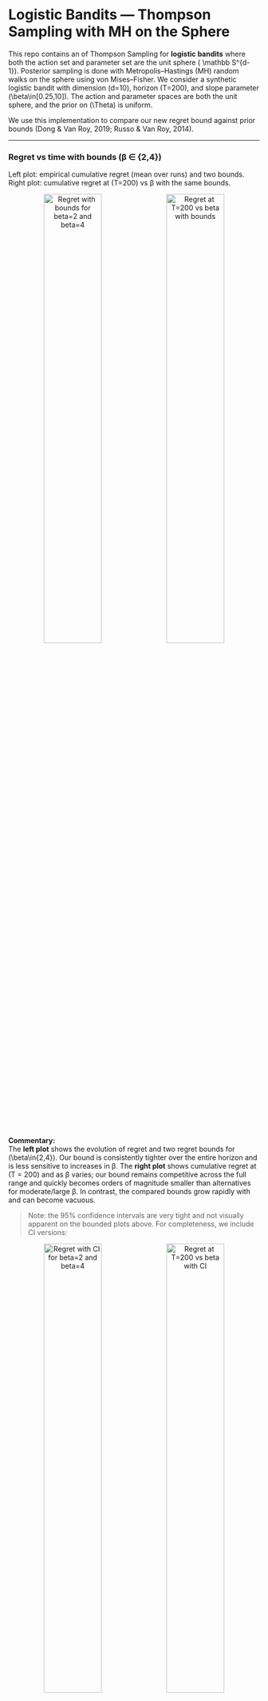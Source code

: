 # Logistic Bandits — Thompson Sampling with MH on the Sphere

This repo contains an of Thompson Sampling for **logistic bandits** where both the action set and parameter set are the unit sphere \( \mathbb S^{d-1}\). Posterior sampling is done with Metropolis–Hastings (MH) random walks on the sphere using von Mises–Fisher. We consider a synthetic logistic bandit with dimension \(d=10\), horizon \(T=200\), and slope parameter \(\beta\in[0.25,10]\). The action and parameter spaces are both the unit sphere, and the prior on \(\Theta\) is uniform.

We use this implementation to compare our new regret bound against prior bounds (Dong & Van Roy, 2019; Russo & Van Roy, 2014).

---

### Regret vs time with bounds (β ∈ {2,4})
Left plot: empirical cumulative regret (mean over runs) and two bounds.  
Right plot: cumulative regret at \(T=200\) vs β with the same bounds.

<p align="center">
  <img src="figures/regret_with_bounds_b2_b4.png" alt="Regret with bounds for beta=2 and beta=4" width="48%">
  <img src="figures/regret_T200_vs_beta_bounds.png" alt="Regret at T=200 vs beta with bounds" width="48%">
</p>

**Commentary:**  
The **left plot** shows the evolution of regret and two regret bounds for \(\beta\in\{2,4\}\). Our bound is consistently tighter over the entire horizon and is less sensitive to increases in β. The **right plot** shows cumulative regret at \(T = 200\) and as β varies; our bound remains competitive across the full range and quickly becomes orders of magnitude smaller than alternatives for moderate/large β. In contrast, the compared bounds grow rapidly with and can become vacuous.

> Note: the 95% confidence intervals are very tight and not visually apparent on the bounded plots above. For completeness, we include CI versions:

<p align="center">
  <img src="figures/regret_b2_b4_with_ci.png" alt="Regret with CI for beta=2 and beta=4" width="48%">
  <img src="figures/regret_T200_vs_beta_with_ci.png" alt="Regret at T=200 vs beta with CI" width="48%">
</p>

We produce tikZ exports (`.tex`) for all figures. They can be found in the same `figures/` folder.

---

## Folder structure

```
logistic-bandits/
├── logistic_bandits_ts.py     # Main experiment runner (batched MH TS) and helpers
├── mh_sphere.py               # vMF proposals on the sphere + batched MH kernel
├── plots_ts.py                # Plotting utilities (PNG + TikZ), bounds, CI, helper runners
├── results_experiments/       # Saved tensors: per-run and averaged regrets
│   ├── logistic_ts_all_beta_<β>_d_<d>.pt         # shape: (num_runs, T)
│   └── logistic_ts_avg_beta_<β>_d_<d>.pt         # shape: (T,)
├── figures/                   # Rendered figures (.png) and TikZ (.tex)
├── requirements.txt           # Python dependencies
└── .venv/                     # (optional) local virtual environment
```

### What the core files do

- **`mh_sphere.py`**  
  Implements **MH on the sphere** with **vMF** random-walk proposals. We operate on shape \((B,K,d)\): \(B\) experiments in parallel, each with \(K\) chains, in \(d\) dimensions. The proposal is
  \[
  \theta' \sim \mathrm{vMF}(\mu=\theta,\ \kappa),
  \]
  and we accept with \(\min\{1, \exp(\log p(\theta') - \log p(\theta))\}\). The code runs entirely on CUDA when available.

- **`logistic_bandits_ts.py`**  
  Runs **Thompson Sampling** with the logistic likelihood. We keep chain states across time \(t\) to avoid re-burning in. The runner saves:
  - Per-run per-time regrets: `results_experiments/logistic_ts_all_beta_<β>_d_<d>.pt` (tensor \((N,T)\)).
  - The average (mean over runs): `..._avg_...pt` (tensor \((T,)\)).

- **`plots_ts.py`**  
  Loads saved results and produces the four figures above. It also exports TikZ via `matplot2tikz`.

---

## Installation

We recommend a virtual environment:

```bash
python3 -m venv .venv
source .venv/bin/activate
pip install --upgrade pip
pip install -r requirements.txt
```

**CUDA:** If you’re on a GPU pod (e.g., `runpod/pytorch:2.8.0-py3.11-cuda12.8.1`). All samplers and math run on GPU if available.

### Requirements

```
numpy
torch
tqdm
matplotlib
scipy
```

For **TikZ** figure export (versions that we found to work together):
```
matplot2tikz
matplotlib==3.7.5
webcolors==1.13
```

> If you only need PNGs, you can skip `tikzplotlib` and `webcolors`.

---

## Reproducing the results

### 1) Run the sweep to generate results

This will run \(N\) experiments per \(\beta\), in batches, and save tensors under `results_experiments/`.

```bash
# Example sweep (edit values as you wish)
python - <<'PY'
from logistic_bandits_ts import sweep_betas

betas = betas = np.r_[0.25:4.0+0.25:0.25,  4.5:10.0+0.5:0.5].tolist()

sweep_betas(
    betas=betas,
    d=10, T=200,
    num_exp=120,           # number of independent runs per beta
    batch_size=12,         # how many runs in parallel on GPU
    chains=192,            # MH chains per run (posterior samples)
    mh_steps=10,           # MH steps per time round
    append=True,           # append new runs if files already exist
    progress=True,
)
PY
```


### 2) Make the figures

**(a) Regret vs time with bounds (β = 2 and 4):**
```bash
python - <<'PY'
from plots_ts import plot_cumulative_regret_with_bounds_two_betas
plot_cumulative_regret_with_bounds_two_betas(
    d=10, T=200,
    beta1=2.0, beta2=4.0,
    figdir="figures",
    fig_basename="regret_with_bounds_b2_b4",   # -> .png and .tex
    log_y=True
)
PY
```

**(b) Regret at T=200 vs β with bounds:**
```bash
python - <<'PY'
from plots_ts import plot_final_regret_vs_beta_with_bounds
import numpy as np

betas = np.r_[np.arange(0.25, 4.25, 0.25), np.arange(4.5, 10.5, 0.5)]
plot_final_regret_vs_beta_with_bounds(
    betas=betas.tolist(),
    d=10, T=200,
    figdir="figures",
    fig_basename="regret_T200_vs_beta_bounds",
    log_y=True
)
PY
```

**(c) CI versions (optional):**
```bash
python - <<'PY'
from plots_ts import plot_cumulative_regret_two_betas, plot_final_cumulative_regret_vs_beta
plot_cumulative_regret_two_betas(
    d=10, T=200,
    beta_solid=2.0, beta_dashed=4.0,
    figdir="figures", fig_basename="regret_b2_b4_with_ci",
    log_y=True
)
plot_final_cumulative_regret_vs_beta(
    betas=[0.25,0.5,1.0,1.5,2.0]+list(range(3,11)),
    d=10, T=200,
    figdir="figures", fig_basename="regret_T200_vs_beta_with_ci",
    log_y=True
)
PY
```

---

## How the MH sampler works

- **Target posterior** over \(\theta \in \mathbb S^{d-1}\) with **uniform prior** and logistic likelihood:
  \[
  \log p(\theta \mid \mathcal D_t)
    \;=\; \sum_{s=1}^t \left[r_s \cdot \beta (a_s^\top \theta) \;-\; \mathrm{softplus}\!\big(\beta (a_s^\top \theta)\big)\right].
  \]
- **Proposal (random walk vMF):** \( q(\theta' \mid \theta) = \mathrm{vMF}(\mu=\theta,\kappa) \) on the sphere.
- **Accept/Reject:** standard MH with symmetric proposals (\(q\) cancels in the ratio).
- **Chains:** for each experiment we keep \(K\) chains over time \(t=1,\dots,T\). Each round, we do only a few MH steps to update the batch of chains given the new data point to provide some speedup.
- **Vectorization:** we run \(B\) experiments \(\times\) \(K\) chains in a single CUDA kernel flow, using batched matmuls \( \mathrm{bmm}(A, \Theta^\top)\) to evaluate the log-likelihoods efficiently.

---

## Citation pointers for the bounds

- **Russo & Van Roy (2014).** *Learning to Optimize Via Posterior Sampling*.  
- **Dong, Van Roy (2018).** *An Information-Theoretic Analysis of Thompson Sampling with Many Actions*.  


